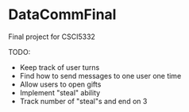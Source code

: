 # DataCommFinal
Final project for CSCI5332

TODO: 
- Keep track of user turns
- Find how to send messages to one user one time
- Allow users to open gifts
- Implement "steal" ability
- Track number of "steal"s and end on 3